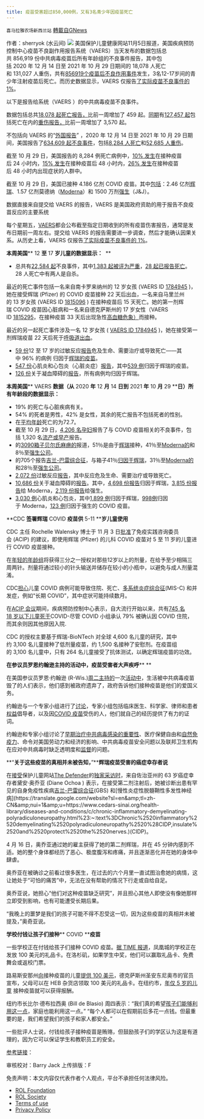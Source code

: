 ```yaml
---
title: 疫苗受害超过850,000例，又有3名青少年因疫苗死亡
---
```

`喜马拉雅农场新西兰站` [轉載自GNews](https://gnews.org/zh-hans/1681595/)

作者：sherryok (水云间)
![](https://assets.gnews.org/wp-content/uploads/2021/11/Covid-vaccine-VAERS-110521-feature-800x417-1.jpg)
美国保护儿童健康网站11月5日报道，美国疾病预防控制中心疫苗不良副作用报告系统（VAERS）当天发布的数据包括总共 856,919 份中共病毒疫苗后所有年龄组的不良事件报告，其中包括 2020 年 12 月 14 日至 2021 年 10 月 29 日期间的 18,078 人死亡和 131,027 人重伤，共有[856919个疫苗后不良作用事件](https://translate.google.com/website?sl=en&amp;tl=zh-CN&amp;nui=1&amp;u=https://www.medalerts.org/vaersdb/findfield.php?TABLE%3DON%26GROUP1%3DCAT%26EVENTS%3DON%26VAX%3DCOVID19)发生，3名12-17岁间的青少年注射疫苗后死亡。而历史数据显示，VAERS 仅报告[了实际疫苗不良事件的 1%](https://translate.google.com/website?sl=en&amp;tl=zh-CN&amp;nui=1&amp;u=https://digital.ahrq.gov/sites/default/files/docs/publication/r18hs017045-lazarus-final-report-2011.pdf)。

以下是报告给系统（VAERS ）的中共病毒疫苗不良事件。

数据包括总共[18,078 起死亡报告，](https://translate.google.com/website?sl=en&amp;tl=zh-CN&amp;nui=1&amp;u=https://www.medalerts.org/vaersdb/findfield.php?TABLE%3DON%26GROUP1%3DAGE%26EVENTS%3DON%26VAX%3DCOVID19%26DIED%3DYes)比前一周增加了 459 起。[同期](https://translate.google.com/website?sl=en&amp;tl=zh-CN&amp;nui=1&amp;u=https://www.medalerts.org/vaersdb/findfield.php?TABLE%3DON%26GROUP1%3DAGE%26EVENTS%3DON%26VAX%3DCOVID19%26SERIOUS%3DON)有[127,457 起](https://translate.google.com/website?sl=en&amp;tl=zh-CN&amp;nui=1&amp;u=https://www.medalerts.org/vaersdb/findfield.php?TABLE%3DON%26GROUP1%3DAGE%26EVENTS%3DON%26VAX%3DCOVID19%26SERIOUS%3DON)包括死亡在内的[重伤报告，](https://translate.google.com/website?sl=en&amp;tl=zh-CN&amp;nui=1&amp;u=https://www.medalerts.org/vaersdb/findfield.php?TABLE%3DON%26GROUP1%3DAGE%26EVENTS%3DON%26VAX%3DCOVID19%26SERIOUS%3DON)比前一周增加了 3,570 起。

不包括向 VAERS 的“[外国报告](https://translate.google.com/website?sl=en&amp;tl=zh-CN&amp;nui=1&amp;u=https://wonder.cdc.gov/wonder/help/vaers/VAERS%2520Advisory%2520Guide.htm)” ，2020 年 12 月 14 日至 2021 年 10 月 29 日期间，美国报告了[634,609 起](https://translate.google.com/website?sl=en&amp;tl=zh-CN&amp;nui=1&amp;u=https://medalerts.org/vaersdb/findfield.php?TABLE%3DON%26GROUP1%3DAGE%26EVENTS%3DON%26VAX%3DCOVID19%26DIED%3DYes%26STATE%3DNOTFR)[不良事件](https://translate.google.com/website?sl=en&amp;tl=zh-CN&amp;nui=1&amp;u=https://medalerts.org/vaersdb/findfield.php?TABLE%3DON%26GROUP1%3DAGE%26EVENTS%3DON%26VAX%3DCOVID19%26STATE%3DNOTFR)，包括[8,284 人死亡](https://translate.google.com/website?sl=en&amp;tl=zh-CN&amp;nui=1&amp;u=https://medalerts.org/vaersdb/findfield.php?TABLE%3DON%26GROUP1%3DAGE%26EVENTS%3DON%26VAX%3DCOVID19%26DIED%3DYes%26STATE%3DNOTFR)和[52,685 人重伤](https://translate.google.com/website?sl=en&amp;tl=zh-CN&amp;nui=1&amp;u=https://medalerts.org/vaersdb/findfield.php?TABLE%3DON%26GROUP1%3DAGE%26EVENTS%3DON%26VAX%3DCOVID19%26SERIOUS%3DON%26STATE%3DNOTFR)。

截至 10 月 29 日，美国报告的 8,284 例死亡病例中，[10% 发生](https://translate.google.com/website?sl=en&amp;tl=zh-CN&amp;nui=1&amp;u=https://www.medalerts.org/vaersdb/findfield.php?TABLE%3DON%26GROUP1%3DAGE%26EVENTS%3DON%26VAX%3DCOVID19%26DIED%3DYes%26STATE%3DNOTFR%26V2DCHECKED%3DON%26V2DHIGH%3D1)在接种疫苗后 24 小时内，[15% 发生](https://translate.google.com/website?sl=en&amp;tl=zh-CN&amp;nui=1&amp;u=https://www.medalerts.org/vaersdb/findfield.php?TABLE%3DON%26GROUP1%3DAGE%26EVENTS%3DON%26VAX%3DCOVID19%26DIED%3DYes%26STATE%3DNOTFR%26V2DCHECKED%3DON%26V2DHIGH%3D2)在接种疫苗后 48 小时内，[26% 发生](https://translate.google.com/website?sl=en&amp;tl=zh-CN&amp;nui=1&amp;u=https://www.medalerts.org/vaersdb/findfield.php?TABLE%3DON%26GROUP1%3DAGE%26EVENTS%3DON%26VAX%3DCOVID19%26DIED%3DYes%26STATE%3DNOTFR%26V2OCHECKED%3DON%26V2OLOW%3D0%26V2OHIGH%3D2)在接种疫苗后 48 小时内出现症状的人群中。

截至 10 月 29 日，美国已接种 4.186 亿剂 COVID 疫苗。其中[包括](https://translate.google.com/website?sl=en&amp;tl=zh-CN&amp;nui=1&amp;u=https://ourworldindata.org/grapher/covid-vaccine-doses-by-manufacturer?country%3D~USA)：2.46 亿剂[辉瑞](https://childrenshealthdefense-org.translate.goog/defender/cheryl-cohen-dies-rare-brain-disease-second-dose-pfizer-covid-shot/?_x_tr_sl=en&amp;_x_tr_tl=zh-CN&amp;_x_tr_hl=en-GB&amp;_x_tr_pto=nui)、1.57 亿剂莫德纳（[Moderna](https://childrenshealthdefense-org.translate.goog/defender/the-peoples-testaments-polly-tommey-sally-kirkland-moderna-vaccine-constant-pain/?_x_tr_sl=en&amp;_x_tr_tl=zh-CN&amp;_x_tr_hl=en-GB&amp;_x_tr_pto=nui)）和 1500 万剂[强生](https://childrenshealthdefense-org.translate.goog/defender/fda-warning-jj-vaccine-serious-rare-autoimmune-disorder/?_x_tr_sl=en&amp;_x_tr_tl=zh-CN&amp;_x_tr_hl=en-GB&amp;_x_tr_pto=nui)（J&J）。

数据直接来自提交给 VAERS 的报告，VAERS 是美国政府资助的用于报告不良疫苗反应的主要系统

每个星期五，[VAERS](https://childrenshealthdefense-org.translate.goog/defender/rfk-jr-david-kessler-covid-vaccine-vaers/?_x_tr_sl=en&amp;_x_tr_tl=zh-CN&amp;_x_tr_hl=en-GB&amp;_x_tr_pto=nui)都会公布截至指定日期收到的所有疫苗伤害报告，通常是发布日期前一周左右。提交给 VAERS 的报告需要进一步调查，然后才能确认因果关系。从历史上看，VAERS 仅报告[了实际疫苗不良事件的 1%](https://translate.google.com/website?sl=en&amp;tl=zh-CN&amp;nui=1&amp;u=https://digital.ahrq.gov/sites/default/files/docs/publication/r18hs017045-lazarus-final-report-2011.pdf)。

**本周美国**** 12 ****至**** 17 ****岁儿童的数据显示：****  **

- 总共有[22,584 起](https://translate.google.com/website?sl=en&amp;tl=zh-CN&amp;nui=1&amp;u=https://medalerts.org/vaersdb/findfield.php?TABLE%3DON%26GROUP1%3DAGE%26EVENTS%3DON%26VAX%3DCOVID19%26VAXTYPES%3DCOVID-19%26STATE%3DNOTFR%26WhichAge%3Drange%26LOWAGE%3D12%26HIGHAGE%3D18)不良事件，其中[1,383 起被评为严重](https://translate.google.com/website?sl=en&amp;tl=zh-CN&amp;nui=1&amp;u=https://medalerts.org/vaersdb/findfield.php?TABLE%3DON%26GROUP1%3DAGE%26EVENTS%3DON%26VAX%3DCOVID19%26VAXTYPES%3DCOVID-19%26SERIOUS%3DON%26STATE%3DNOTFR%26WhichAge%3Drange%26LOWAGE%3D12%26HIGHAGE%3D18)，[28 起已报告死亡](https://translate.google.com/website?sl=en&amp;tl=zh-CN&amp;nui=1&amp;u=https://medalerts.org/vaersdb/findfield.php?TABLE%3DON%26GROUP1%3DAGE%26EVENTS%3DON%26VAX%3DCOVID19%26VAXTYPES%3DCOVID-19%26DIED%3DYes%26STATE%3DNOTFR%26WhichAge%3Drange%26LOWAGE%3D12%26HIGHAGE%3D18)。28 人死亡中有两人是自杀。


最近的死亡事件包括一名来自南卡罗来纳州的 12 岁女孩 (VAERS ID [1784945](https://translate.google.com/website?sl=en&amp;tl=zh-CN&amp;nui=1&amp;u=https://medalerts.org/vaersdb/findfield.php?IDNUMBER%3D1784945) )，她在接受辉瑞 (Pfizer) 的 COVID 疫苗接种 22 天后出血，一名来自马里兰州的 13 岁女孩 (VAERS ID [1815096](https://translate.google.com/website?sl=en&amp;tl=zh-CN&amp;nui=1&amp;u=https://medalerts.org/vaersdb/findfield.php?IDNUMBER%3D1815096) ) 在接种疫苗后 15 天死亡。她的第一剂辉瑞 COVID 疫苗因心脏病和一名来自德克萨斯州的 17 岁女性（VAERS ID [1815295](https://translate.google.com/website?sl=en&amp;tl=zh-CN&amp;nui=1&amp;u=https://medalerts.org/vaersdb/findfield.php?IDNUMBER%3D1815295)，在接种疫苗 33 天后出现急性[高血糖危象）](https://translate.google.com/website?sl=en&amp;tl=zh-CN&amp;nui=1&amp;u=https://www.ncbi.nlm.nih.gov/books/NBK279052/)而接种。

最近的另一起死亡事件涉及一名 12 岁女孩 ( [VAERS ID 1784945](https://translate.google.com/website?sl=en&amp;tl=zh-CN&amp;nui=1&amp;u=https://medalerts.org/vaersdb/findfield.php?IDNUMBER%3D1784945) )，她在接受第一剂辉瑞疫苗 22 天后死于[呼吸道出血](https://translate.google.com/website?sl=en&amp;tl=zh-CN&amp;nui=1&amp;u=https://medalerts.org/vaersdb/findfield.php?EVENTS%3Don%26PAGENO%3D3%26PERPAGE%3D10%26ESORT%3D%26REVERSESORT%3D%26LOWAGE%3D%2812%29%26HIGHAGE%3D%2818%29%26WhichAge%3Drange%26STATE%3D%28NOTFR%29%26VAX%3D%28COVID19%29%26VAXTYPES%3D%28COVID-19%29%26DIED%3DYes%23)。

- [59 份](https://translate.google.com/website?sl=en&amp;tl=zh-CN&amp;nui=1&amp;u=https://medalerts.org/vaersdb/findfield.php?TABLE%3DON%26GROUP1%3DAGE%26EVENTS%3DON%26SYMPTOMS%5B%5D%3DAnaphylactic%2Breaction%2B%252810002198%2529%26SYMPTOMS%5B%5D%3DAnaphylactic%2Bshock%2B%252810002199%2529%26SYMPTOMS%5B%5D%3DAnaphylactoid%2Breaction%2B%252810002216%2529%26SYMPTOMS%5B%5D%3DAnaphylactoid%2Bshock%2B%252810063119%2529%26SYMPTOMS%5B%5D%3DAnaphylaxis%2Bprophylaxis%2B%252810049090%2529%26SYMPTOMS%5B%5D%3DAnaphylaxis%2Btreatment%2B%252810002222%2529%26VAX%3DCOVID19%26STATE%3DNOTFR%26WhichAge%3Drange%26LOWAGE%3D12%26HIGHAGE%3D18)12 至 17 岁的过敏反应[报告](https://translate.google.com/website?sl=en&amp;tl=zh-CN&amp;nui=1&amp;u=https://medalerts.org/vaersdb/findfield.php?TABLE%3DON%26GROUP1%3DAGE%26EVENTS%3DON%26SYMPTOMS%5B%5D%3DAnaphylactic%2Breaction%2B%252810002198%2529%26SYMPTOMS%5B%5D%3DAnaphylactic%2Bshock%2B%252810002199%2529%26SYMPTOMS%5B%5D%3DAnaphylactoid%2Breaction%2B%252810002216%2529%26SYMPTOMS%5B%5D%3DAnaphylactoid%2Bshock%2B%252810063119%2529%26SYMPTOMS%5B%5D%3DAnaphylaxis%2Bprophylaxis%2B%252810049090%2529%26SYMPTOMS%5B%5D%3DAnaphylaxis%2Btreatment%2B%252810002222%2529%26VAX%3DCOVID19%26STATE%3DNOTFR%26WhichAge%3Drange%26LOWAGE%3D12%26HIGHAGE%3D18)危及生命、需要治疗或导致死亡——其中 96% 的病例
归因于[辉瑞的疫苗](https://translate.google.com/website?sl=en&amp;tl=zh-CN&amp;nui=1&amp;u=https://medalerts.org/vaersdb/findfield.php?TABLE%3DON%26GROUP1%3DAGE%26EVENTS%3DON%26SYMPTOMS%5B%5D%3DAnaphylactic%2Breaction%2B%252810002198%2529%26SYMPTOMS%5B%5D%3DAnaphylactic%2Bshock%2B%252810002199%2529%26SYMPTOMS%5B%5D%3DAnaphylactoid%2Breaction%2B%252810002216%2529%26SYMPTOMS%5B%5D%3DAnaphylactoid%2Bshock%2B%252810063119%2529%26SYMPTOMS%5B%5D%3DAnaphylaxis%2Bprophylaxis%2B%252810049090%2529%26SYMPTOMS%5B%5D%3DAnaphylaxis%2Btreatment%2B%252810002222%2529%26VAX%3DCOVID19%26VAXMAN%3DPFIZER/BIONTECH%26STATE%3DNOTFR%26WhichAge%3Drange%26LOWAGE%3D12%26HIGHAGE%3D18)。
- [547 份](https://translate.google.com/website?sl=en&amp;tl=zh-CN&amp;nui=1&amp;u=https://medalerts.org/vaersdb/findfield.php?TABLE%3DON%26GROUP1%3DAGE%26EVENTS%3DON%26SYMPTOMS%5B%5D%3DMyocarditis%2B%252810028606%2529%26SYMPTOMS%5B%5D%3DPericarditis%2B%252810034484%2529%26VAX%3DCOVID19%26STATE%3DNOTFR%26WhichAge%3Drange%26LOWAGE%3D12%26HIGHAGE%3D18)心肌炎和心包炎（心脏炎症）[报告](https://translate.google.com/website?sl=en&amp;tl=zh-CN&amp;nui=1&amp;u=https://medalerts.org/vaersdb/findfield.php?TABLE%3DON%26GROUP1%3DAGE%26EVENTS%3DON%26SYMPTOMS%5B%5D%3DMyocarditis%2B%252810028606%2529%26SYMPTOMS%5B%5D%3DPericarditis%2B%252810034484%2529%26VAX%3DCOVID19%26STATE%3DNOTFR%26WhichAge%3Drange%26LOWAGE%3D12%26HIGHAGE%3D18)，其中[539 例](https://translate.google.com/website?sl=en&amp;tl=zh-CN&amp;nui=1&amp;u=https://medalerts.org/vaersdb/findfield.php?TABLE%3DON%26GROUP1%3DAGE%26EVENTS%3DON%26SYMPTOMS%5B%5D%3DMyocarditis%2B%252810028606%2529%26SYMPTOMS%5B%5D%3DPericarditis%2B%252810034484%2529%26VAX%3DCOVID19%26VAXMAN%3DPFIZER/BIONTECH%26STATE%3DNOTFR%26WhichAge%3Drange%26LOWAGE%3D12%26HIGHAGE%3D18)归因于辉瑞的疫苗。
- [126 份](https://translate.google.com/website?sl=en&amp;tl=zh-CN&amp;nui=1&amp;u=https://medalerts.org/vaersdb/findfield.php?TABLE%3DON%26GROUP1%3DAGE%26EVENTS%3DON%26SYMPTOMS%5B%5D%3DCerebral%2Bvenous%2Bsinus%2Bthrombosis%2B%252810083037%2529%26SYMPTOMS%5B%5D%3DCerebral%2Bvenous%2Bthrombosis%2B%252810008138%2529%26SYMPTOMS%5B%5D%3DCoagulopathy%2B%252810009802%2529%26SYMPTOMS%5B%5D%3DDeep%2Bvein%2Bthrombosis%2B%252810051055%2529%26SYMPTOMS%5B%5D%3DDisseminated%2Bintravascular%2Bcoagulation%2B%252810013442%2529%26SYMPTOMS%5B%5D%3DEmbolism%2B%252810061169%2529%26SYMPTOMS%5B%5D%3DIdiopathic%2Bthrombocytopenic%2Bpurpura%2B%252810021245%2529%26SYMPTOMS%5B%5D%3DImmune%2Bthrombocytopenia%2B%252810083842%2529%26SYMPTOMS%5B%5D%3DImmune%2Bthrombocytopenic%2Bpurpura%2B%252810074667%2529%26SYMPTOMS%5B%5D%3DIschaemic%2Bstroke%2B%252810061256%2529%26SYMPTOMS%5B%5D%3DMyocardial%2Binfarction%2B%252810028596%2529%26SYMPTOMS%5B%5D%3DPetechiae%2B%252810034754%2529%26SYMPTOMS%5B%5D%3DPulmonary%2Bembolism%2B%252810037377%2529%26SYMPTOMS%5B%5D%3DPurpura%2B%252810037549%2529%26SYMPTOMS%5B%5D%3DThrombocytopenia%2B%252810043554%2529%26SYMPTOMS%5B%5D%3DThrombosis%2B%252810043607%2529%26SYMPTOMS%5B%5D%3DVasculitis%2B%252810047115%2529%26VAX%3DCOVID19%26STATE%3DNOTFR%26WhichAge%3Drange%26LOWAGE%3D12%26HIGHAGE%3D18)关于凝血障碍的[报告](https://translate.google.com/website?sl=en&amp;tl=zh-CN&amp;nui=1&amp;u=https://medalerts.org/vaersdb/findfield.php?TABLE%3DON%26GROUP1%3DAGE%26EVENTS%3DON%26SYMPTOMS%5B%5D%3DCerebral%2Bvenous%2Bsinus%2Bthrombosis%2B%252810083037%2529%26SYMPTOMS%5B%5D%3DCerebral%2Bvenous%2Bthrombosis%2B%252810008138%2529%26SYMPTOMS%5B%5D%3DCoagulopathy%2B%252810009802%2529%26SYMPTOMS%5B%5D%3DDeep%2Bvein%2Bthrombosis%2B%252810051055%2529%26SYMPTOMS%5B%5D%3DDisseminated%2Bintravascular%2Bcoagulation%2B%252810013442%2529%26SYMPTOMS%5B%5D%3DEmbolism%2B%252810061169%2529%26SYMPTOMS%5B%5D%3DIdiopathic%2Bthrombocytopenic%2Bpurpura%2B%252810021245%2529%26SYMPTOMS%5B%5D%3DImmune%2Bthrombocytopenia%2B%252810083842%2529%26SYMPTOMS%5B%5D%3DImmune%2Bthrombocytopenic%2Bpurpura%2B%252810074667%2529%26SYMPTOMS%5B%5D%3DIschaemic%2Bstroke%2B%252810061256%2529%26SYMPTOMS%5B%5D%3DMyocardial%2Binfarction%2B%252810028596%2529%26SYMPTOMS%5B%5D%3DPetechiae%2B%252810034754%2529%26SYMPTOMS%5B%5D%3DPulmonary%2Bembolism%2B%252810037377%2529%26SYMPTOMS%5B%5D%3DPurpura%2B%252810037549%2529%26SYMPTOMS%5B%5D%3DThrombocytopenia%2B%252810043554%2529%26SYMPTOMS%5B%5D%3DThrombosis%2B%252810043607%2529%26SYMPTOMS%5B%5D%3DVasculitis%2B%252810047115%2529%26VAX%3DCOVID19%26STATE%3DNOTFR%26WhichAge%3Drange%26LOWAGE%3D12%26HIGHAGE%3D18)，所有病例均归因于辉瑞。


**本周美国**** VAERS ****数据（从**** 2020 ****年**** 12 ****月**** 14 ****日到**** 2021 ****年**** 10 ****月**** 29 ****日）所有年龄段的数据显示：**

- 19% 的死亡与心脏疾病有关。
- 54% 的死者是男性，42% 是女性，其余的死亡报告不包括死者的性别。
- 在[平均年龄](https://translate.google.com/website?sl=en&amp;tl=zh-CN&amp;nui=1&amp;u=https://www.medalerts.org/vaersdb/findfield.php?TABLE%3DON%26GROUP1%3DAGE%26EVENTS%3DON%26VAX%3DCOVID19%26DIED%3DYes)死亡的为72.7。
- 截至 10 月 29 日，[4,206 名孕妇](https://translate.google.com/website?sl=en&amp;tl=zh-CN&amp;nui=1&amp;u=https://www.medalerts.org/vaersdb/findfield.php?TABLE%3DON%26GROUP1%3DDIS%26EVENTS%3DON%26SYMPTOMS%5B%5D%3DAbnormal%2Blabour%2B%252810000153%2529%26SYMPTOMS%5B%5D%3DAbnormal%2Blabour%2Baffecting%2Bfoetus%2B%252810000154%2529%26SYMPTOMS%5B%5D%3DAborted%2Bpregnancy%2B%252810000209%2529%26SYMPTOMS%5B%5D%3DAbortion%2B%252810000210%2529%26SYMPTOMS%5B%5D%3DAbortion%2Bcomplete%2B%252810061614%2529%26SYMPTOMS%5B%5D%3DAbortion%2Bearly%2B%252810052846%2529%26SYMPTOMS%5B%5D%3DAbortion%2Bspontaneous%2B%252810000234%2529%26SYMPTOMS%5B%5D%3DAbortion%2Bspontaneous%2Bcomplete%2B%252810061616%2529%26SYMPTOMS%5B%5D%3DAbortion%2Bspontaneous%2Bincomplete%2B%252810061617%2529%26SYMPTOMS%5B%5D%3DExposure%2Bduring%2Bpregnancy%2B%252810073513%2529%26SYMPTOMS%5B%5D%3DFoetal-maternal%2Bhaemorrhage%2B%252810016871%2529%26SYMPTOMS%5B%5D%3DFoetal%2Bcardiac%2Bdisorder%2B%252810052088%2529%26SYMPTOMS%5B%5D%3DFoetal%2Bdamage%2B%252810016852%2529%26SYMPTOMS%5B%5D%3DFoetal%2Bdeath%2B%252810055690%2529%26SYMPTOMS%5B%5D%3DFoetal%2Bdisorder%2B%252810061157%2529%26SYMPTOMS%5B%5D%3DFoetal%2Bdistress%2Bsyndrome%2B%252810016855%2529%26SYMPTOMS%5B%5D%3DFoetal%2Bexposure%2Bduring%2Bpregnancy%2B%252810071404%2529%26SYMPTOMS%5B%5D%3DFoetal%2Bgrowth%2Babnormality%2B%252810077582%2529%26SYMPTOMS%5B%5D%3DFoetal%2Bheart%2Brate%2Babnormal%2B%252810051139%2529%26SYMPTOMS%5B%5D%3DFoetal%2Bheart%2Brate%2Bdeceleration%2B%252810058322%2529%26SYMPTOMS%5B%5D%3DFoetal%2Bheart%2Brate%2Bdeceleration%2Babnormality%2B%252810074636%2529%26SYMPTOMS%5B%5D%3DFoetal%2Bheart%2Brate%2Bdecreased%2B%252810051136%2529%26SYMPTOMS%5B%5D%3DFoetal%2Bheart%2Brate%2Bdisorder%2B%252810061158%2529%26SYMPTOMS%5B%5D%3DFoetal%2Bheart%2Brate%2Bincreased%2B%252810051138%2529%26SYMPTOMS%5B%5D%3DFoetal%2Bmovement%2Bdisorder%2B%252810077576%2529%26SYMPTOMS%5B%5D%3DFoetal%2Bmovements%2Bdecreased%2B%252810016866%2529%26SYMPTOMS%5B%5D%3DHaemorrhage%2B%252810055798%2529%26SYMPTOMS%5B%5D%3DHaemorrhage%2Bin%2Bpregnancy%2B%252810018981%2529%26SYMPTOMS%5B%5D%3DPlacental%2Bcalcificati)报告了与 COVID 疫苗相关的不良事件，包括 1,320 名[流产或早产](https://translate.google.com/website?sl=en&amp;tl=zh-CN&amp;nui=1&amp;u=https://www.medalerts.org/vaersdb/findfield.php?TABLE%3DON%26GROUP1%3DAGE%26EVENTS%3DON%26SYMPTOMS%5B%5D%3DAborted%2Bpregnancy%2B%252810000209%2529%26SYMPTOMS%5B%5D%3DAbortion%2B%252810000210%2529%26SYMPTOMS%5B%5D%3DAbortion%2Bspontaneous%2B%252810000234%2529%26SYMPTOMS%5B%5D%3DAbortion%2Bspontaneous%2Bcomplete%2B%252810061616%2529%26SYMPTOMS%5B%5D%3DAbortion%2Bspontaneous%2Bincomplete%2B%252810061617%2529%26SYMPTOMS%5B%5D%3DAbortion%2Bthreatened%2B%252810000242%2529%26SYMPTOMS%5B%5D%3DFoetal-maternal%2Bhaemorrhage%2B%252810016871%2529%26SYMPTOMS%5B%5D%3DFoetal%2Bcardiac%2Bdisorder%2B%252810052088%2529%26SYMPTOMS%5B%5D%3DFoetal%2Bdamage%2B%252810016852%2529%26SYMPTOMS%5B%5D%3DFoetal%2Bdeath%2B%252810055690%2529%26SYMPTOMS%5B%5D%3DFoetal%2Bdisorder%2B%252810061157%2529%26SYMPTOMS%5B%5D%3DFoetal%2Bdistress%2Bsyndrome%2B%252810016855%2529%26SYMPTOMS%5B%5D%3DFoetal%2Bheart%2Brate%2Babnormal%2B%252810051139%2529%26SYMPTOMS%5B%5D%3DFoetal%2Bheart%2Brate%2Bdeceleration%2B%252810058322%2529%26SYMPTOMS%5B%5D%3DFoetal%2Bheart%2Brate%2Bdeceleration%2Babnormality%2B%252810074636%2529%26SYMPTOMS%5B%5D%3DFoetal%2Bheart%2Brate%2Bdecreased%2B%252810051136%2529%26SYMPTOMS%5B%5D%3DFoetal%2Bheart%2Brate%2Bdisorder%2B%252810061158%2529%26SYMPTOMS%5B%5D%3DFoetal%2Bheart%2Brate%2Bincreased%2B%252810051138%2529%26SYMPTOMS%5B%5D%3DFoetal%2Bhypokinesia%2B%252810068461%2529%26SYMPTOMS%5B%5D%3DFoetal%2Bmalformation%2B%252810060919%2529%26SYMPTOMS%5B%5D%3DFoetal%2Bmalpresentation%2B%252810058013%2529%26SYMPTOMS%5B%5D%3DFoetal%2Bmonitoring%2Babnormal%2B%252810071507%2529%26SYMPTOMS%5B%5D%3DFoetal%2Bmovement%2Bdisorder%2B%252810077576%2529%26SYMPTOMS%5B%5D%3DFoetal%2Bmovements%2Bdecreased%2B%252810016866%2529%26SYMPTOMS%5B%5D%3DFoetal%2Bnon-stress%2Btest%2Babnormal%2B%252810071516%2529%26SYMPTOMS%5B%5D%3DPlacental%2Bdisorder%2B%252810035132%2529%26SYMPTOMS%5B%5D%3DPregnancy%2Binduced%2Bhypertension%2B%252810036563%2529%26SYMPTOMS%5B%5D%3DPremature%2Bbaby%2B%252810036590%2529%26SYMPTOMS%5B%5D%3DPremature%2Bbaby%2Bdeath%25)报告。
- 的[3090箱子贝尔氏麻痹的](https://translate.google.com/website?sl=en&amp;tl=zh-CN&amp;nui=1&amp;u=https://medalerts.org/vaersdb/findfield.php?TABLE%3DON%26GROUP1%3DAGE%26EVENTS%3DON%26SYMPTOMS%3DBell%2527s%2Bpalsy%2B%252810004223%2529%26VAX%3DCOVID19%26STATE%3DNOTFR)报道，51％是由于[辉瑞](https://translate.google.com/website?sl=en&amp;tl=zh-CN&amp;nui=1&amp;u=https://medalerts.org/vaersdb/findfield.php?TABLE%3DON%26GROUP1%3DAGE%26EVENTS%3DON%26SYMPTOMS%3DBell%2527s%2Bpalsy%2B%252810004223%2529%26VAX%3DCOVID19%26VAXMAN%3DPFIZER/BIONTECH%26STATE%3DNOTFR)接种，41％至[Moderna的](https://translate.google.com/website?sl=en&amp;tl=zh-CN&amp;nui=1&amp;u=https://medalerts.org/vaersdb/findfield.php?TABLE%3DON%26GROUP1%3DAGE%26EVENTS%3DON%26SYMPTOMS%3DBell%2527s%2Bpalsy%2B%252810004223%2529%26VAX%3DCOVID19%26VAXMAN%3DMODERNA%26STATE%3DNOTFR)和8％至[强生公司](https://translate.google.com/website?sl=en&amp;tl=zh-CN&amp;nui=1&amp;u=https://medalerts.org/vaersdb/findfield.php?TABLE%3DON%26GROUP1%3DAGE%26EVENTS%3DON%26SYMPTOMS%3DBell%2527s%2Bpalsy%2B%252810004223%2529%26VAX%3DCOVID19%26VAXMAN%3DJANSSEN%26STATE%3DNOTFR)。
- 的705个报告[吉兰-巴雷综合征](https://translate.google.com/website?sl=en&amp;tl=zh-CN&amp;nui=1&amp;u=https://medalerts.org/vaersdb/findfield.php?TABLE%3DON%26GROUP1%3DAGE%26EVENTS%3DON%26SYMPTOMS%3DGuillain-Barre%2Bsyndrome%2B%252810018767%2529%26VAX%3DCOVID19%26STATE%3DNOTFR)，与箱子41％[归因于辉瑞](https://translate.google.com/website?sl=en&amp;tl=zh-CN&amp;nui=1&amp;u=https://medalerts.org/vaersdb/findfield.php?TABLE%3DON%26GROUP1%3DAGE%26EVENTS%3DON%26SYMPTOMS%3DGuillain-Barre%2Bsyndrome%2B%252810018767%2529%26VAX%3DCOVID19%26VAXMAN%3DPFIZER/BIONTECH%26STATE%3DNOTFR)，31％至[Moderna的](https://translate.google.com/website?sl=en&amp;tl=zh-CN&amp;nui=1&amp;u=https://medalerts.org/vaersdb/findfield.php?TABLE%3DON%26GROUP1%3DAGE%26EVENTS%3DON%26SYMPTOMS%3DGuillain-Barre%2Bsyndrome%2B%252810018767%2529%26VAX%3DCOVID19%26VAXMAN%3DMODERNA%26STATE%3DNOTFR)和28％至[强生公司](https://translate.google.com/website?sl=en&amp;tl=zh-CN&amp;nui=1&amp;u=https://medalerts.org/vaersdb/findfield.php?TABLE%3DON%26GROUP1%3DAGE%26EVENTS%3DON%26SYMPTOMS%3DGuillain-Barre%2Bsyndrome%2B%252810018767%2529%26VAX%3DCOVID19%26VAXMAN%3DJANSSEN%26STATE%3DNOTFR)。
- [2,072 份](https://translate.google.com/website?sl=en&amp;tl=zh-CN&amp;nui=1&amp;u=https://medalerts.org/vaersdb/findfield.php?TABLE%3DON%26GROUP1%3DAGE%26EVENTS%3DON%26SYMPTOMS%5B%5D%3DAnaphylactic%2Breaction%2B%252810002198%2529%26SYMPTOMS%5B%5D%3DAnaphylactic%2Bshock%2B%252810002199%2529%26SYMPTOMS%5B%5D%3DAnaphylactoid%2Breaction%2B%252810002216%2529%26SYMPTOMS%5B%5D%3DAnaphylactoid%2Bshock%2B%252810063119%2529%26SYMPTOMS%5B%5D%3DAnaphylaxis%2Bprophylaxis%2B%252810049090%2529%26SYMPTOMS%5B%5D%3DAnaphylaxis%2Btreatment%2B%252810002222%2529%26VAX%3DCOVID19%26STATE%3DNOTFR)过敏反应[报告](https://translate.google.com/website?sl=en&amp;tl=zh-CN&amp;nui=1&amp;u=https://medalerts.org/vaersdb/findfield.php?TABLE%3DON%26GROUP1%3DAGE%26EVENTS%3DON%26SYMPTOMS%5B%5D%3DAnaphylactic%2Breaction%2B%252810002198%2529%26SYMPTOMS%5B%5D%3DAnaphylactic%2Bshock%2B%252810002199%2529%26SYMPTOMS%5B%5D%3DAnaphylactoid%2Breaction%2B%252810002216%2529%26SYMPTOMS%5B%5D%3DAnaphylactoid%2Bshock%2B%252810063119%2529%26SYMPTOMS%5B%5D%3DAnaphylaxis%2Bprophylaxis%2B%252810049090%2529%26SYMPTOMS%5B%5D%3DAnaphylaxis%2Btreatment%2B%252810002222%2529%26VAX%3DCOVID19%26STATE%3DNOTFR)，其中反应危及生命、需要治疗或导致死亡。
- [10,686 份](https://translate.google.com/website?sl=en&amp;tl=zh-CN&amp;nui=1&amp;u=https://medalerts.org/vaersdb/findfield.php?TABLE%3DON%26GROUP1%3DAGE%26EVENTS%3DON%26SYMPTOMS%5B%5D%3DCerebral%2Bvenous%2Bsinus%2Bthrombosis%2B%252810083037%2529%26SYMPTOMS%5B%5D%3DCerebral%2Bvenous%2Bthrombosis%2B%252810008138%2529%26SYMPTOMS%5B%5D%3DCoagulopathy%2B%252810009802%2529%26SYMPTOMS%5B%5D%3DDeep%2Bvein%2Bthrombosis%2B%252810051055%2529%26SYMPTOMS%5B%5D%3DDisseminated%2Bintravascular%2Bcoagulation%2B%252810013442%2529%26SYMPTOMS%5B%5D%3DEmbolism%2B%252810061169%2529%26SYMPTOMS%5B%5D%3DIdiopathic%2Bthrombocytopenic%2Bpurpura%2B%252810021245%2529%26SYMPTOMS%5B%5D%3DImmune%2Bthrombocytopenia%2B%252810083842%2529%26SYMPTOMS%5B%5D%3DImmune%2Bthrombocytopenic%2Bpurpura%2B%252810074667%2529%26SYMPTOMS%5B%5D%3DIschaemic%2Bstroke%2B%252810061256%2529%26SYMPTOMS%5B%5D%3DMyocardial%2Binfarction%2B%252810028596%2529%26SYMPTOMS%5B%5D%3DPetechiae%2B%252810034754%2529%26SYMPTOMS%5B%5D%3DPulmonary%2Bembolism%2B%252810037377%2529%26SYMPTOMS%5B%5D%3DPurpura%2B%252810037549%2529%26SYMPTOMS%5B%5D%3DThrombocytopenia%2B%252810043554%2529%26SYMPTOMS%5B%5D%3DThrombosis%2B%252810043607%2529%26SYMPTOMS%5B%5D%3DVasculitis%2B%252810047115%2529%26VAX%3DCOVID19%26STATE%3DNOTFR)关于凝血障碍的[报告](https://translate.google.com/website?sl=en&amp;tl=zh-CN&amp;nui=1&amp;u=https://medalerts.org/vaersdb/findfield.php?TABLE%3DON%26GROUP1%3DAGE%26EVENTS%3DON%26SYMPTOMS%5B%5D%3DCerebral%2Bvenous%2Bsinus%2Bthrombosis%2B%252810083037%2529%26SYMPTOMS%5B%5D%3DCerebral%2Bvenous%2Bthrombosis%2B%252810008138%2529%26SYMPTOMS%5B%5D%3DCoagulopathy%2B%252810009802%2529%26SYMPTOMS%5B%5D%3DDeep%2Bvein%2Bthrombosis%2B%252810051055%2529%26SYMPTOMS%5B%5D%3DDisseminated%2Bintravascular%2Bcoagulation%2B%252810013442%2529%26SYMPTOMS%5B%5D%3DEmbolism%2B%252810061169%2529%26SYMPTOMS%5B%5D%3DIdiopathic%2Bthrombocytopenic%2Bpurpura%2B%252810021245%2529%26SYMPTOMS%5B%5D%3DImmune%2Bthrombocytopenia%2B%252810083842%2529%26SYMPTOMS%5B%5D%3DImmune%2Bthrombocytopenic%2Bpurpura%2B%252810074667%2529%26SYMPTOMS%5B%5D%3DIschaemic%2Bstroke%2B%252810061256%2529%26SYMPTOMS%5B%5D%3DMyocardial%2Binfarction%2B%252810028596%2529%26SYMPTOMS%5B%5D%3DPetechiae%2B%252810034754%2529%26SYMPTOMS%5B%5D%3DPulmonary%2Bembolism%2B%252810037377%2529%26SYMPTOMS%5B%5D%3DPurpura%2B%252810037549%2529%26SYMPTOMS%5B%5D%3DThrombocytopenia%2B%252810043554%2529%26SYMPTOMS%5B%5D%3DThrombosis%2B%252810043607%2529%26SYMPTOMS%5B%5D%3DVasculitis%2B%252810047115%2529%26VAX%3DCOVID19%26STATE%3DNOTFR)。其中，[4,698 份报告](https://translate.google.com/website?sl=en&amp;tl=zh-CN&amp;nui=1&amp;u=https://medalerts.org/vaersdb/findfield.php?TABLE%3DON%26GROUP1%3DAGE%26EVENTS%3DON%26SYMPTOMS%5B%5D%3DCerebral%2Bvenous%2Bsinus%2Bthrombosis%2B%252810083037%2529%26SYMPTOMS%5B%5D%3DCerebral%2Bvenous%2Bthrombosis%2B%252810008138%2529%26SYMPTOMS%5B%5D%3DCoagulopathy%2B%252810009802%2529%26SYMPTOMS%5B%5D%3DDeep%2Bvein%2Bthrombosis%2B%252810051055%2529%26SYMPTOMS%5B%5D%3DDisseminated%2Bintravascular%2Bcoagulation%2B%252810013442%2529%26SYMPTOMS%5B%5D%3DEmbolism%2B%252810061169%2529%26SYMPTOMS%5B%5D%3DIdiopathic%2Bthrombocytopenic%2Bpurpura%2B%252810021245%2529%26SYMPTOMS%5B%5D%3DImmune%2Bthrombocytopenia%2B%252810083842%2529%26SYMPTOMS%5B%5D%3DImmune%2Bthrombocytopenic%2Bpurpura%2B%252810074667%2529%26SYMPTOMS%5B%5D%3DIschaemic%2Bstroke%2B%252810061256%2529%26SYMPTOMS%5B%5D%3DMyocardial%2Binfarction%2B%252810028596%2529%26SYMPTOMS%5B%5D%3DPetechiae%2B%252810034754%2529%26SYMPTOMS%5B%5D%3DPulmonary%2Bembolism%2B%252810037377%2529%26SYMPTOMS%5B%5D%3DPurpura%2B%252810037549%2529%26SYMPTOMS%5B%5D%3DThrombocytopenia%2B%252810043554%2529%26SYMPTOMS%5B%5D%3DThrombosis%2B%252810043607%2529%26SYMPTOMS%5B%5D%3DVasculitis%2B%252810047115%2529%26VAX%3DCOVID19%26VAXMAN%3DPFIZER/BIONTECH%26STATE%3DNOTFR)归因于辉瑞，[3,815 份报告](https://translate.google.com/website?sl=en&amp;tl=zh-CN&amp;nui=1&amp;u=https://medalerts.org/vaersdb/findfield.php?TABLE%3DON%26GROUP1%3DAGE%26EVENTS%3DON%26SYMPTOMS%5B%5D%3DCerebral%2Bvenous%2Bsinus%2Bthrombosis%2B%252810083037%2529%26SYMPTOMS%5B%5D%3DCerebral%2Bvenous%2Bthrombosis%2B%252810008138%2529%26SYMPTOMS%5B%5D%3DCoagulopathy%2B%252810009802%2529%26SYMPTOMS%5B%5D%3DDeep%2Bvein%2Bthrombosis%2B%252810051055%2529%26SYMPTOMS%5B%5D%3DDisseminated%2Bintravascular%2Bcoagulation%2B%252810013442%2529%26SYMPTOMS%5B%5D%3DEmbolism%2B%252810061169%2529%26SYMPTOMS%5B%5D%3DIdiopathic%2Bthrombocytopenic%2Bpurpura%2B%252810021245%2529%26SYMPTOMS%5B%5D%3DImmune%2Bthrombocytopenia%2B%252810083842%2529%26SYMPTOMS%5B%5D%3DImmune%2Bthrombocytopenic%2Bpurpura%2B%252810074667%2529%26SYMPTOMS%5B%5D%3DIschaemic%2Bstroke%2B%252810061256%2529%26SYMPTOMS%5B%5D%3DMyocardial%2Binfarction%2B%252810028596%2529%26SYMPTOMS%5B%5D%3DPetechiae%2B%252810034754%2529%26SYMPTOMS%5B%5D%3DPulmonary%2Bembolism%2B%252810037377%2529%26SYMPTOMS%5B%5D%3DPurpura%2B%252810037549%2529%26SYMPTOMS%5B%5D%3DThrombocytopenia%2B%252810043554%2529%26SYMPTOMS%5B%5D%3DThrombosis%2B%252810043607%2529%26SYMPTOMS%5B%5D%3DVasculitis%2B%252810047115%2529%26VAX%3DCOVID19%26VAXMAN%3DMODERNA%26STATE%3DNOTFR)给 Moderna，[2,119 份报告](https://translate.google.com/website?sl=en&amp;tl=zh-CN&amp;nui=1&amp;u=https://medalerts.org/vaersdb/findfield.php?TABLE%3DON%26GROUP1%3DAGE%26EVENTS%3DON%26SYMPTOMS%5B%5D%3DCerebral%2Bvenous%2Bsinus%2Bthrombosis%2B%252810083037%2529%26SYMPTOMS%5B%5D%3DCerebral%2Bvenous%2Bthrombosis%2B%252810008138%2529%26SYMPTOMS%5B%5D%3DCoagulopathy%2B%252810009802%2529%26SYMPTOMS%5B%5D%3DDeep%2Bvein%2Bthrombosis%2B%252810051055%2529%26SYMPTOMS%5B%5D%3DDisseminated%2Bintravascular%2Bcoagulation%2B%252810013442%2529%26SYMPTOMS%5B%5D%3DEmbolism%2B%252810061169%2529%26SYMPTOMS%5B%5D%3DIdiopathic%2Bthrombocytopenic%2Bpurpura%2B%252810021245%2529%26SYMPTOMS%5B%5D%3DImmune%2Bthrombocytopenia%2B%252810083842%2529%26SYMPTOMS%5B%5D%3DImmune%2Bthrombocytopenic%2Bpurpura%2B%252810074667%2529%26SYMPTOMS%5B%5D%3DIschaemic%2Bstroke%2B%252810061256%2529%26SYMPTOMS%5B%5D%3DMyocardial%2Binfarction%2B%252810028596%2529%26SYMPTOMS%5B%5D%3DPetechiae%2B%252810034754%2529%26SYMPTOMS%5B%5D%3DPulmonary%2Bembolism%2B%252810037377%2529%26SYMPTOMS%5B%5D%3DPurpura%2B%252810037549%2529%26SYMPTOMS%5B%5D%3DThrombocytopenia%2B%252810043554%2529%26SYMPTOMS%5B%5D%3DThrombosis%2B%252810043607%2529%26SYMPTOMS%5B%5D%3DVasculitis%2B%252810047115%2529%26VAX%3DCOVID19%26VAXMAN%3DJANSSEN%26STATE%3DNOTFR)给强生。
- [3,030 例](https://translate.google.com/website?sl=en&amp;tl=zh-CN&amp;nui=1&amp;u=https://medalerts.org/vaersdb/findfield.php?TABLE%3DON%26GROUP1%3DAGE%26EVENTS%3DON%26SYMPTOMS%5B%5D%3DMyocarditis%2B%252810028606%2529%26SYMPTOMS%5B%5D%3DPericarditis%2B%252810034484%2529%26VAX%3DCOVID19%26STATE%3DNOTFR)心肌炎和心包炎，其中[1,899 例](https://translate.google.com/website?sl=en&amp;tl=zh-CN&amp;nui=1&amp;u=https://medalerts.org/vaersdb/findfield.php?TABLE%3DON%26GROUP1%3DAGE%26EVENTS%3DON%26SYMPTOMS%5B%5D%3DMyocarditis%2B%252810028606%2529%26SYMPTOMS%5B%5D%3DPericarditis%2B%252810034484%2529%26VAX%3DCOVID19%26VAXMAN%3DPFIZER/BIONTECH%26STATE%3DNOTFR)归因于辉瑞，[998](https://translate.google.com/website?sl=en&amp;tl=zh-CN&amp;nui=1&amp;u=https://medalerts.org/vaersdb/findfield.php?TABLE%3DON%26GROUP1%3DAGE%26EVENTS%3DON%26SYMPTOMS%5B%5D%3DMyocarditis%2B%252810028606%2529%26SYMPTOMS%5B%5D%3DPericarditis%2B%252810034484%2529%26VAX%3DCOVID19%26VAXMAN%3DMODERNA%26STATE%3DNOTFR)[例](https://translate.google.com/website?sl=en&amp;tl=zh-CN&amp;nui=1&amp;u=https://medalerts.org/vaersdb/findfield.php?TABLE%3DON%26GROUP1%3DAGE%26EVENTS%3DON%26SYMPTOMS%5B%5D%3DMyocarditis%2B%252810028606%2529%26SYMPTOMS%5B%5D%3DPericarditis%2B%252810034484%2529%26VAX%3DCOVID19%26VAXMAN%3DPFIZER/BIONTECH%26STATE%3DNOTFR)归因于 Moderna，[123 例](https://translate.google.com/website?sl=en&amp;tl=zh-CN&amp;nui=1&amp;u=https://medalerts.org/vaersdb/findfield.php?TABLE%3DON%26GROUP1%3DAGE%26EVENTS%3DON%26SYMPTOMS%5B%5D%3DMyocarditis%2B%252810028606%2529%26SYMPTOMS%5B%5D%3DPericarditis%2B%252810034484%2529%26VAX%3DCOVID19%26VAXMAN%3DJANSSEN%26STATE%3DNOTFR)归因于强生的 COVID 疫苗。


**CDC ****签署辉瑞**** COVID ****疫苗供**** 5-11 ****岁儿童使用**

CDC 主任 Rochelle Walensky 博士于 11 月 3 日[批准](https://translate.google.com/website?sl=en&amp;tl=zh-CN&amp;nui=1&amp;u=https://www.cdc.gov/media/releases/2021/s1102-PediatricCOVID-19Vaccine.html)了免疫实践咨询委员会 (ACIP) 的建议，即使用辉瑞 (Pfizer) 的儿科 COVID 疫苗对 5 至 11 岁的儿童进行 COVID 疫苗接种。

在[年轻的年龄组](https://childrenshealthdefense-org.translate.goog/defender/cdc-advisors-endorse-pfizers-covid-vaccine-kids-5-11/?_x_tr_sl=en&amp;_x_tr_tl=zh-CN&amp;_x_tr_hl=en-GB&amp;_x_tr_pto=nui)将获得三分之一授权对那些12岁以上的剂量，在给予至少相隔三周两针。剂量将通过较小的针头输送并储存在较小的小瓶中，以避免与成人剂量混淆。

CDC[担心](https://translate.google.com/website?sl=en&amp;tl=zh-CN&amp;nui=1&amp;u=https://www.cdc.gov/media/releases/2021/s1102-PediatricCOVID-19Vaccine.html)儿童 COVID 病例可能导致住院、死亡、[多系统炎症综合征](https://childrenshealthdefense-org.translate.goog/defender/teen-multisystem-inflammatory-syndrome-myocarditis-pfizer-vaccine/?_x_tr_sl=en&amp;_x_tr_tl=zh-CN&amp;_x_tr_hl=en-GB&amp;_x_tr_pto=nui)(MIS-C) 和并发症，例如“长期 COVID”，其中症状可能持续数月。

在[ACIP 会议](https://childrenshealthdefense-org.translate.goog/defender/cdc-advisors-endorse-pfizers-covid-vaccine-kids-5-11/?_x_tr_sl=en&amp;_x_tr_tl=zh-CN&amp;_x_tr_hl=en-GB&amp;_x_tr_pto=nui)期间，疾病预防控制中心表示，自大流行开始以来，共有[745 名 18 岁以下儿童死于](https://translate.google.com/website?sl=en&amp;tl=zh-CN&amp;nui=1&amp;u=https://www.cnn.com/us/live-news/cdc-covid-vaccine-kids-02-11-21/index.html)COVID-尽管 COVID 小组承认 79% 被确认因 COVID 住院，而其余则因其他原因入院.

CDC 的授权主要基于辉瑞-BioNTech 对全球 4,600 名儿童的研究，其中约 3,100 名儿童接种了低剂量疫苗，约 1,500 名接种了安慰剂。在疫苗组的 3,100 名儿童中，只有 264 名儿童接受了抗体测试，以确定辉瑞疫苗的功效。

**在参议员罗恩约翰逊主持的活动中，疫苗受害者大声疾呼**** **

在美国参议员罗恩·约翰逊 (R-Wis.)[周二主持的](https://childrenshealthdefense-org.translate.goog/defender/ron-johnson-people-injured-covid-vaccine/?_x_tr_sl=en&amp;_x_tr_tl=zh-CN&amp;_x_tr_hl=en-GB&amp;_x_tr_pto=nui)一次[活动中](https://childrenshealthdefense-org.translate.goog/defender/ron-johnson-people-injured-covid-vaccine/?_x_tr_sl=en&amp;_x_tr_tl=zh-CN&amp;_x_tr_hl=en-GB&amp;_x_tr_pto=nui)，生活被中共病毒疫苗毁了的人们表示，他们感到被政府遗弃了，政府告诉他们接种疫苗是他们的爱国义务。

约翰逊与一个专家小组进行了[讨论](https://childrenshealthdefense-org.translate.goog/defender/nov-2-sen-ron-johnson-cdh-covid-vaccine-injuries-federal-mandates/?_x_tr_sl=en&amp;_x_tr_tl=zh-CN&amp;_x_tr_hl=en-GB&amp;_x_tr_pto=nui)，专家小组包括临床医生、科学家、律师和患者[权益](https://childrenshealthdefense-org.translate.goog/defender_category/covid/?_x_tr_sl=en&amp;_x_tr_tl=zh-CN&amp;_x_tr_hl=en-GB&amp;_x_tr_pto=nui)倡导者，以及因[COVID 疫苗](https://childrenshealthdefense-org.translate.goog/defender_category/covid/?_x_tr_sl=en&amp;_x_tr_tl=zh-CN&amp;_x_tr_hl=en-GB&amp;_x_tr_pto=nui)受伤的人，他们就自己的经历提供了有力的证词。

约翰逊和专家小组讨论了[早期治疗中共病毒感染的重要性](https://childrenshealthdefense-org.translate.goog/defender/nebraska-ag-doug-peterson-legal-opinion-ivermectin-hcq-covid/?_x_tr_sl=en&amp;_x_tr_tl=zh-CN&amp;_x_tr_hl=en-GB&amp;_x_tr_pto=nui)、医疗保健自由和[自然免疫力](https://childrenshealthdefense-org.translate.goog/defender/sen-rand-paul-sec-becerra-denying-natural-immunity/?_x_tr_sl=en&amp;_x_tr_tl=zh-CN&amp;_x_tr_hl=en-GB&amp;_x_tr_pto=nui)、命令对美国劳动力和经济的影响、中共病毒疫苗安全问题以及联邦卫生机构在应对中共病毒时缺乏透明度和[监督](https://childrenshealthdefense-org.translate.goog/defender/sen-ron-johnson-questions-fda-pfizer-vaccine-approval/?_x_tr_sl=en&amp;_x_tr_tl=zh-CN&amp;_x_tr_hl=en-GB&amp;_x_tr_pto=nui)的问题。

**“****关于这些疫苗的真相并未被告知，****”****辉瑞疫苗受害的癌症幸存者说**

在[接受](https://childrenshealthdefense-org.translate.goog/defender/diane-ochoa-guillain-barre-pfizer-covid-vaccine-injuries/?_x_tr_sl=en&amp;_x_tr_tl=zh-CN&amp;_x_tr_hl=en-GB&amp;_x_tr_pto=nui)保护儿童网站[The Defender](https://childrenshealthdefense-org.translate.goog/defender/?_x_tr_sl=en&amp;_x_tr_tl=zh-CN&amp;_x_tr_hl=en-GB&amp;_x_tr_pto=nui)的[独家采访时](https://childrenshealthdefense-org.translate.goog/defender/diane-ochoa-guillain-barre-pfizer-covid-vaccine-injuries/?_x_tr_sl=en&amp;_x_tr_tl=zh-CN&amp;_x_tr_hl=en-GB&amp;_x_tr_pto=nui)，来自佐治亚州的 63 岁癌症幸存者黛安·奥乔亚 (Diane Ochoa ) 表示，在接受第二剂注射后，她被诊断出患有罕见的自身免疫性疾病[吉兰-巴雷综合征](https://translate.google.com/website?sl=en&amp;tl=zh-CN&amp;nui=1&amp;u=https://www.cdc.gov/campylobacter/guillain-barre.html%23:~:text%3DGuillain%252DBarr%25C3%25A9%2520%28Ghee%252DYAN,some%2520have%2520permanent%2520nerve%2520damage.)(GBS) 和[慢性炎症性脱髓鞘性多发性神经病](https://translate.google.com/website?sl=en&amp;tl=zh-CN&amp;nui=1&amp;u=https://www.cedars-sinai.org/health-library/diseases-and-conditions/c/chronic-inflammatory-demyelinating-polyradiculoneuropathy.html%23:~:text%3DChronic%2520inflammatory%2520demyelinating%2520polyradiculoneuropathy%2520%28CIDP,insulate%2520and%2520protect%2520the%2520nerves.)(CIDP)。

4 月 16 日，奥乔亚通过她的雇主获得了她的第二剂辉瑞，并在 45 分钟内感到不适。她的整个身体都经历了恶心、极度腹泻和疼痛，并且逐渐恶化并在她的身体中肆虐。

奥乔亚在被确诊之前看过很多医生，在过去的六个月里一直试图治愈她的病情，这让她处于“可怕的痛苦”中，无法在没有帮助的情况下行走或自给自足。

奥乔亚说，她担心“他们对这种疫苗缺乏研究”，并且担心其他人即使没有像她那样立即受到影响，也有可能遭受长期后果。

“我晚上的噩梦是我们的孩子可能不得不忍受这一切，因为这些疫苗的真相并未被提及，”奥奇亚说。

**学校付钱让孩子们接种**** COVID ****疫苗**

一些学校正在付钱给孩子们接种 COVID 疫苗。[据 TIME 报道](https://translate.google.com/website?sl=en&amp;tl=zh-CN&amp;nui=1&amp;u=https://time.com/6114092/kids-vaccines-schools/)，凤凰城的学校正在发放 100 美元的礼品卡。在洛杉矶，如果学生中奖，他们可以赢取礼品卡、免费舞会或返校门票。

路易斯安那州[向](https://translate.google.com/website?sl=en&amp;tl=zh-CN&amp;nui=1&amp;u=https://www.usatoday.com/story/news/health/2021/11/05/incentives-kids-get-covid-vaccine-include-money-gift-cards/6300733001/)接种疫苗的儿童[提供 100 美元](https://translate.google.com/website?sl=en&amp;tl=zh-CN&amp;nui=1&amp;u=https://www.usatoday.com/story/news/health/2021/11/05/incentives-kids-get-covid-vaccine-include-money-gift-cards/6300733001/)，德克萨斯州圣安东尼奥市的官员宣布，父母可以在 HEB 杂货店领取 100 美元的礼品卡。在纽约市，[年仅 5 岁的儿童](https://translate.google.com/website?sl=en&amp;tl=zh-CN&amp;nui=1&amp;u=https://time.com/6114092/kids-vaccines-schools/) 接种疫苗就可以获得报酬。

纽约市长比尔·德布拉西奥 (Bill de Blasio) 周四表示：“我们真的希望[孩子们能够利用这一点](https://translate.google.com/website?sl=en&amp;tl=zh-CN&amp;nui=1&amp;u=https://www.usatoday.com/story/news/health/2021/11/05/incentives-kids-get-covid-vaccine-include-money-gift-cards/6300733001/)，家庭也能利用这一点。” “每个人都可以在假期前后多花一点钱。但最重要的是，我们希望我们的孩子和家人都安全。”

一些批评人士说，付钱给孩子接种疫苗是贿赂，但鼓励孩子们的学区认为这是有道理的，因为它可以保证学生和教职员工的安全。

[参考链接](https://childrenshealthdefense.org/defender/vaers-cdc-adverse-events-deaths-covid-vaccines/)：



审核校对：Barry Jack
上传排版：F

 

免责声明：本文内容仅代表作者个人观点，平台不承担任何法律风险。

- [ROL Foundation](https://rolfoundation.org/)
- [ROL Society](https://rolsociety.org/)
- [Terms of use](https://gnews.org/terms-of-use-3/)
- [Privacy Policy](https://gnews.org/privacy-policy/)
